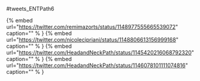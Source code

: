 #tweets_ENTPath6

{% embed url="https://twitter.com/remimazorts/status/1148977555665539072"  caption="" % }
{% embed url="https://twitter.com/nicolecipriani/status/1148806613156999168"  caption="" % }
{% embed url="https://twitter.com/HeadandNeckPath/status/1145420216068792320"  caption="" % }
{% embed url="https://twitter.com/HeadandNeckPath/status/1146078101111074816"  caption="" % }
